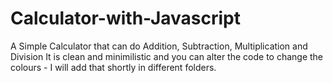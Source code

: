 # Calculator-with-Javascript
 A Simple Calculator that can do Addition, Subtraction, Multiplication and Division
 It is clean and minimilistic and you can alter the code to change the colours - I will add that shortly in different folders.
